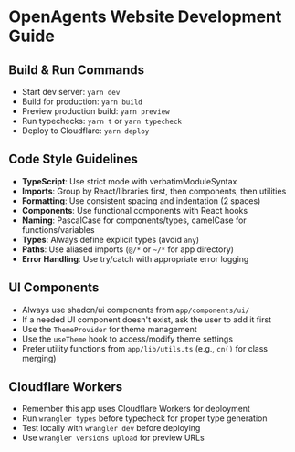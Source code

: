 # OpenAgents Website Development Guide

## Build & Run Commands
- Start dev server: `yarn dev`
- Build for production: `yarn build`
- Preview production build: `yarn preview`
- Run typechecks: `yarn t` or `yarn typecheck`
- Deploy to Cloudflare: `yarn deploy`

## Code Style Guidelines
- **TypeScript**: Use strict mode with verbatimModuleSyntax
- **Imports**: Group by React/libraries first, then components, then utilities
- **Formatting**: Use consistent spacing and indentation (2 spaces)
- **Components**: Use functional components with React hooks
- **Naming**: PascalCase for components/types, camelCase for functions/variables
- **Types**: Always define explicit types (avoid `any`)
- **Paths**: Use aliased imports (`@/*` or `~/*` for app directory)
- **Error Handling**: Use try/catch with appropriate error logging

## UI Components
- Always use shadcn/ui components from `app/components/ui/`
- If a needed UI component doesn't exist, ask the user to add it first
- Use the `ThemeProvider` for theme management
- Use the `useTheme` hook to access/modify theme settings
- Prefer utility functions from `app/lib/utils.ts` (e.g., `cn()` for class merging)

## Cloudflare Workers
- Remember this app uses Cloudflare Workers for deployment
- Run `wrangler types` before typecheck for proper type generation
- Test locally with `wrangler dev` before deploying
- Use `wrangler versions upload` for preview URLs